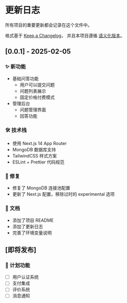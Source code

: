 # 更新日志

所有项目的重要更新都会记录在这个文件中。

格式基于 [Keep a Changelog](https://keepachangelog.com/zh-CN/1.0.0/)，
并且本项目遵循 [语义化版本](https://semver.org/lang/zh-CN/)。

## [0.0.1] - 2025-02-05

### ✨ 新功能

- 基础问答功能
  - 用户可以提交问题
  - 问题列表展示
  - 固定价格付费模式
- 管理后台
  - 问题管理界面
  - 回答功能

### 🛠️ 技术栈

- 使用 Next.js 14 App Router
- MongoDB 数据库支持
- TailwindCSS 样式方案
- ESLint + Prettier 代码规范

### 🐛 修复

- 修复了 MongoDB 连接池配置
- 更新了 Next.js 配置，移除过时的 experimental 选项

### 📝 文档

- 添加了项目 README
- 添加了更新日志
- 完善了环境变量说明

## [即将发布]

### 🚀 计划功能

- [ ] 用户认证系统
- [ ] 支付集成
- [ ] 评价系统
- [ ] 消息通知

